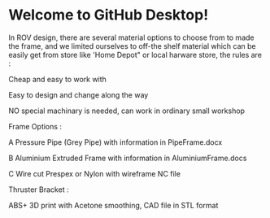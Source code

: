 # Welcome to GitHub Desktop!

In ROV design, there are several material options to choose from to made the frame, and we limited ourselves to off-the shelf material which can be easily get from store like 'Home Depot" or local harware store, the rules are :

Cheap and easy to work with

Easy to design and change along the way

NO special machinary is needed, can work in ordinary small workshop

Frame Options : 

A Pressure Pipe (Grey Pipe) with information in PipeFrame.docx

B Aluminium Extruded Frame with information in AluminiumFrame.docs

C Wire cut Prespex or Nylon with wireframe NC file

Thruster Bracket :

ABS+ 3D print with Acetone smoothing, CAD file in STL format

